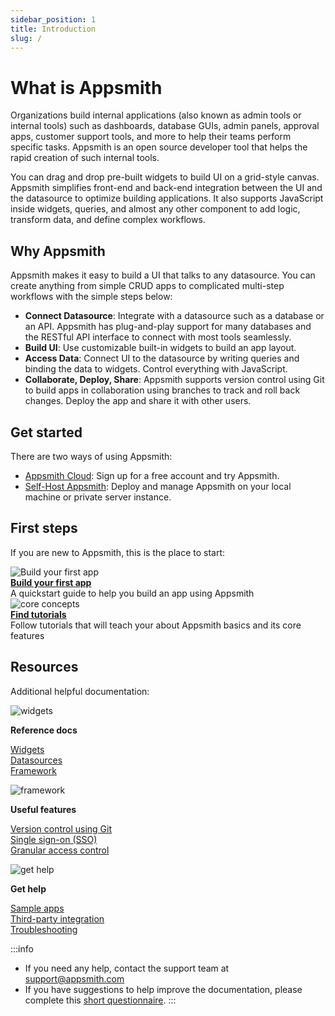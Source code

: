 ```yaml
---
sidebar_position: 1
title: Introduction
slug: /
---
```

# What is Appsmith

Organizations build internal applications (also known as admin tools or internal tools) such as dashboards, database GUIs, admin panels, approval apps, customer support tools, and more to help their teams perform specific tasks. Appsmith is an open source developer tool that helps the rapid creation of such internal tools.

You can drag and drop pre-built widgets to build UI on a grid-style canvas. Appsmith simplifies front-end and back-end integration between the UI and the datasource to optimize building applications. It also supports JavaScript inside widgets, queries, and almost any other component to add logic, transform data, and define complex workflows.

<figure>
    <VideoEmbed host="youtube" videoId="Dxe_NzdGzL4"/> 
</figure>

## Why Appsmith

Appsmith makes it easy to build a UI that talks to any datasource. You can create anything from simple CRUD apps to complicated multi-step workflows with the simple steps below: 

* **Connect Datasource**: Integrate with a datasource such as a database or an API. Appsmith has plug-and-play support for many databases and the RESTful API interface to connect with most tools seamlessly.
* **Build UI**: Use customizable built-in widgets to build an app layout.
* **Access Data**: Connect UI to the datasource by writing queries and binding the data to widgets. Control everything with JavaScript.
* **Collaborate, Deploy, Share**: Appsmith supports version control using Git to build apps in collaboration using branches to track and roll back changes. Deploy the app and share it with other users.

## Get started

There are two ways of using Appsmith:

* [Appsmith Cloud](https://app.appsmith.com/): Sign up for a free account and try Appsmith.
* [Self-Host Appsmith](/getting-started/setup): Deploy and manage Appsmith on your local machine or private server instance.

## First steps

If you are new to Appsmith, this is the place to start:

<div class="containerGridSampleApp">
   <div class=" containerColumnSampleApp columnGrid column-one">
    <div class="containerCol">
         <img class="containerImage" src="/img/quickstart.png" alt="Build your first app"/>
      </div> 
      <b><a href="/getting-started/start-building">Build your first app</a></b>
      <div class="containerDescription">A quickstart guide to help you build an app using Appsmith
      </div>
   </div>
   <div class=" containerColumnSampleApp columnGrid column-two">
      <div class="containerCol">
         <img class="containerImage" src="/img/resources-icon.png" alt="core concepts"/>
      </div>
      <b><a href="/learning-and-resources/tutorials">Find tutorials</a></b>
      <div class="containerDescription">Follow tutorials that will teach your about Appsmith basics and its core features
      </div>
   </div>  
</div>

## Resources 
Additional helpful documentation:

<div class="containerGridSampleApp">
   <div class=" containerColumnSampleApp columnGrid column-one">
      <div class="containerCol">
      <img class="containerImage" src="/img/widget-icon.png" alt="widgets"/>
      </div> 
      <p><strong>Reference docs</strong></p><p><a href="/reference/widgets">Widgets<br/></a><a href="/connect-data/reference">Datasources</a><br/><a href="/reference/appsmith-framework">Framework</a></p>  
   </div>
   
   <div class="containerColumnSampleApp columnGrid column-two">
      <div class="containerCol">
      <img class="containerImage" src="/img/framework-icon.png" alt="framework"/>
      </div> 
      <p><strong>Useful features</strong></p><p><a href="/advanced-concepts/version-control-with-git">Version control using Git</a><br/><a href="/getting-started/setup/instance-configuration/authentication">Single sign-on (SSO)</a><br/><a href="/advanced-concepts/granular-access-control">Granular access control</a></p>
   </div>

   <div class=" containerColumnSampleApp columnGrid column-three">
  <div class="containerCol">
         <img class="containerImage" src="/img/support.png" alt="get help"/>
      </div> 
    <p><strong>Get help</strong></p><p><a href="/learning-and-resources/sample-apps">Sample apps</a><br/><a href="/connect-data/integrations">Third-party integration</a><br/><a href="/help-and-support/troubleshooting-guide">Troubleshooting</a></p>
   </div>
  
</div>

:::info

* If you need any help, contact the support team at [support@appsmith.com](mailto:support@appsmith.com)
* If you have suggestions to help improve the documentation, please complete this [short questionnaire](https://e1fms9m33tg.typeform.com/to/fRiiqHPt).
:::
